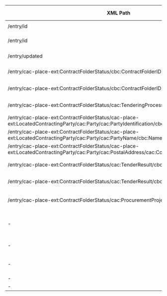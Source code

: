 | XML Path                                                                 | Ontology Property                                 | Entity Class             | Related Entity Class        | Subject Generation                                                                 | Join Condition                                                                                      | Datatype       | Function Name          | Function Output                                                                 |
|--------------------------------------------------------------------------|---------------------------------------------------|--------------------------|----------------------------|------------------------------------------------------------------------------------|-----------------------------------------------------------------------------------------------------|----------------|------------------------|---------------------------------------------------------------------------------|
| /entry/id                                                                | :hasID                                            | :ResultNotice            | :Identifier                | `CONCAT("https://contrataciondelestado.es/notice/", SUBSTRING_AFTER(/, 'licitacionesPerfilContratante/'))` | Identifier.value = id text                                                                          | -              | -                     | -                                                                              |
| /entry/id                                                                | :hasIdentifierValue                               | :Identifier              | -                          | `CONCAT(CONCAT("https://contrataciondelestado.es/notice/", SUBSTRING_AFTER(/entry/id, 'licitacionesPerfilContratante/')), "#identifier")`                                               | -                                                                                                  | xsd:anyURI     | -                     | -                                                                              |
| /entry/updated                                                           | :hasDispatchDate                                  | :ResultNotice            | -                          | CONCAT("https://contrataciondelestado.es/notice/", SUBSTRING_AFTER(/entry/id, 'licitacionesPerfilContratante/'))                                                                        | -                                                                                                  | xsd:dateTime   | -                     | -                                                                              |
| /entry/cac-place-ext:ContractFolderStatus/cbc:ContractFolderID           | :hasID                                            | :Lot                     | :Identifier                | `CONCAT(CONCAT("https://contrataciondelestado.es/notice/", SUBSTRING_AFTER(/entry/id, 'licitacionesPerfilContratante/')), "#lot")`                                                      | Identifier.value = ContractFolderID text                                                            | -              | -                     | -                                                                              |
| /entry/cac-place-ext:ContractFolderStatus/cbc:ContractFolderID           | :hasIdentifierValue                               | :Identifier              | -                          | `CONCAT(CONCAT(CONCAT("https://contrataciondelestado.es/notice/", SUBSTRING_AFTER(/entry/id, 'licitacionesPerfilContratante/')), "#lot"), "#id")`                                                          | -                                                                                                  | xsd:string     | -                     | -                                                                              |
| /entry/cac-place-ext:ContractFolderStatus/cac:TenderingProcess/cbc:ProcedureCode | :hasProcedureType                                 | :Procedure               | skos:Concept               | `CONCAT(CONCAT("https://contrataciondelestado.es/notice/", SUBSTRING_AFTER(/entry/id, 'licitacionesPerfilContratante/')), "#procedure")`                                                | -                                                                                                  | -              | MapProcedureCode      | `"http://publications.europa.eu/resource/authority/procurement-procedure-type/open"` (1→open) |
| /entry/cac-place-ext:ContractFolderStatus/cac-place-ext:LocatedContractingParty/cac:Party/cac:PartyIdentification/cbc:ID | :hasID                                            | org:Organization         | :Identifier                | `CONCAT("http://example.com/org/", @schemeName, "/", text())`                     | Identifier.value = ID text                                                                          | -              | -                     | -                                                                              |
| /entry/cac-place-ext:ContractFolderStatus/cac-place-ext:LocatedContractingParty/cac:Party/cac:PartyName/cbc:Name | foaf:name                                         | org:Organization         | -                          | CONCAT("http://example.com/org/", @schemeName, "/", PartyIdentification/cbc:ID)                                                                          | -                                                                                                  | xsd:string     | -                     | -                                                                              |
| /entry/cac-place-ext:ContractFolderStatus/cac-place-ext:LocatedContractingParty/cac:Party/cac:PostalAddress/cac:Country/cbc:IdentificationCode | :hasCountryCode                                   | org:Organization         | skos:Concept               | CONCAT("http://example.com/org/", @schemeName, "/", PartyIdentification/cbc:ID)                                                                          | -                                                                                                  | -              | MapCountryCode        | `"http://publications.europa.eu/resource/authority/country/ESP"` (ES→ESP)       |
| /entry/cac-place-ext:ContractFolderStatus/cac:TenderResult/cbc:AwardDate | :hasAwardDecisionDate                             | :LotAwardOutcome         | -                          | `CONCAT(CONCAT("https://contrataciondelestado.es/notice/", SUBSTRING_AFTER(/entry/id, 'licitacionesPerfilContratante/')), "#award")`                                                    | -                                                                                                  | xsd:date       | -                     | -                                                                              |
| /entry/cac-place-ext:ContractFolderStatus/cac:TenderResult/cbc:ReceivedTenderQuantity | :hasReceivedTenders                               | :SubmissionStatisticalInformation | -                          | `CONCAT(CONCAT("https://contrataciondelestado.es/notice/", SUBSTRING_AFTER(/entry/id, 'licitacionesPerfilContratante/')), "#stats")`                                                    | -                                                                                                  | xsd:integer    | -                     | -                                                                              |
| /entry/cac-place-ext:ContractFolderStatus/cac:ProcurementProject/cbc:Name | dcterms:title                                     | :Lot                     | -                          | CONCAT(CONCAT("https://contrataciondelestado.es/notice/", SUBSTRING_AFTER(/entry/id, 'licitacionesPerfilContratante/')), "#lot")                                                                          | -                                                                                                  | xsd:string     | -                     | -                                                                              |
| -                                                                        | :refersToRole                                     | :ResultNotice            | :Buyer                     | CONCAT("https://contrataciondelestado.es/notice/", SUBSTRING_AFTER(/entry/id, 'licitacionesPerfilContratante/'))                                                                        | Buyer.organization = CONCAT("http://example.com/org/", @schemeName, "/", PartyIdentification/cbc:ID)                                                                       | -              | -                     | -                                                                              |
| -                                                                        | :playedByOrganization                             | :Buyer                   | org:Organization           | `CONCAT(CONCAT("https://contrataciondelestado.es/notice/", SUBSTRING_AFTER(/entry/id, 'licitacionesPerfilContratante/')), "#buyer-role")`                                               | -                                                                                                  | -              | -                     | -                                                                              |
| -                                                                        | :hasProcurementScopeDividedIntoLot                | :Procedure               | :Lot                       | CONCAT(CONCAT("https://contrataciondelestado.es/notice/", SUBSTRING_AFTER(/entry/id, 'licitacionesPerfilContratante/')), "#procedure")                                                                     | -                                                                                                  | -              | -                     | -                                                                              |
| -                                                                        | :describesLot                                     | :LotAwardOutcome         | :Lot                       | award_uri                                                                         | -                                                                                                  | -              | -                     | -                                                                              |
| -                                                                        | :concernsSubmissionsForLot                        | :SubmissionStatisticalInformation | :Lot                       | stats_uri                                                                         | -                                                                                                  | -              | -                     | -                                                                              |